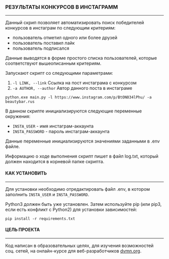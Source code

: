### РЕЗУЛЬТАТЫ КОНКУРСОВ В ИНСТАГРАММ
---

Данный скрип позволяет автоматизировать поиск победителей конкурсов в инстаграм по следующим критериям:
* пользователь отметил одного или более друзей
* пользователь поставил лайк
* пользователь подписался

Данные выводятся в форме простого списка пользователей, которые соответствуют вышеописанным критериям.

Запускают скрипт со следующими параметрами:
1. ```-l LINK, --link```     Ссылка на пост инстаграма с конкурсом
2. ```-a AUTHOR, --author``` Автор данного поста в инстаграме

```
python.exe main.py -l https://www.instagram.com/p/BtON034lPhu/ -a beautybar.rus
```	
В данном скрипте инициализируются следующие переменные окружения:
- `INSTA_USER` - имя инстаграм-аккаунта
- `INSTA_PASSWORD` - пароль инстаграм-аккаунта

Данные переменные инициализируются значениями заданными в .env файле.

Информацию о ходе выполнения скрипт пишет в файл log.txt, который должен находится в корневой папке скрипта.

#### КАК УСТАНОВИТЬ
---

Для установки необходимо отредактировать файл .env, в котором заполнить `INSTA_USER` и `INSTA_PASSWORD`.

Python3 должен быть уже установлен. Затем используйте pip (или pip3, если есть конфликт с Python2) для установки зависимостей:

```
pip install -r requirements.txt
```

#### ЦЕЛЬ ПРОЕКТА
---

Код написан в образовательных целях, для изучения возможностей соц. сетей, на онлайн-курсе для веб-разработчиков [dvmn.org](https://dvmn.org).
